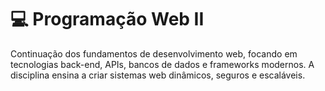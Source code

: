 # 💻 Programação Web II
Continuação dos fundamentos de desenvolvimento web, focando em tecnologias back-end, APIs, bancos de dados e frameworks modernos. A disciplina ensina a criar sistemas web dinâmicos, seguros e escaláveis.

